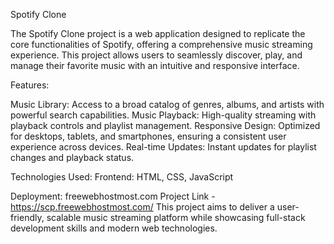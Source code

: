 Spotify Clone

The Spotify Clone project is a web application designed to replicate the core functionalities of Spotify, offering a comprehensive music streaming experience. This project allows users to seamlessly discover, play, and manage their favorite music with an intuitive and responsive interface.

Features:

Music Library: Access to a broad catalog of genres, albums, and artists with powerful search capabilities.
Music Playback: High-quality streaming with playback controls and playlist management.
Responsive Design: Optimized for desktops, tablets, and smartphones, ensuring a consistent user experience across devices.
Real-time Updates: Instant updates for playlist changes and playback status.

Technologies Used:
Frontend: HTML, CSS, JavaScript

Deployment: freewebhostmost.com
 Project Link - https://scp.freewebhostmost.com/
This project aims to deliver a user-friendly, scalable music streaming platform while showcasing full-stack development skills and modern web technologies.
